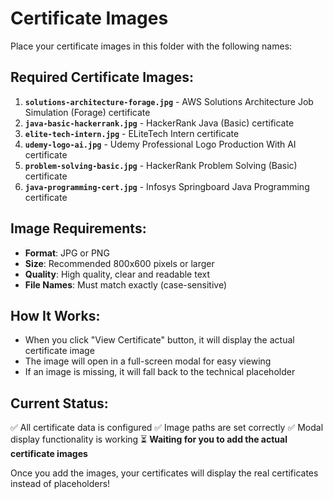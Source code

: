 # Certificate Images

Place your certificate images in this folder with the following names:

## Required Certificate Images:

1. **`solutions-architecture-forage.jpg`** - AWS Solutions Architecture Job Simulation (Forage) certificate
2. **`java-basic-hackerrank.jpg`** - HackerRank Java (Basic) certificate  
3. **`elite-tech-intern.jpg`** - ELiteTech Intern certificate
4. **`udemy-logo-ai.jpg`** - Udemy Professional Logo Production With AI certificate
5. **`problem-solving-basic.jpg`** - HackerRank Problem Solving (Basic) certificate
6. **`java-programming-cert.jpg`** - Infosys Springboard Java Programming certificate

## Image Requirements:
- **Format**: JPG or PNG
- **Size**: Recommended 800x600 pixels or larger
- **Quality**: High quality, clear and readable text
- **File Names**: Must match exactly (case-sensitive)

## How It Works:
- When you click "View Certificate" button, it will display the actual certificate image
- The image will open in a full-screen modal for easy viewing
- If an image is missing, it will fall back to the technical placeholder

## Current Status:
✅ All certificate data is configured
✅ Image paths are set correctly
✅ Modal display functionality is working
⏳ **Waiting for you to add the actual certificate images**

Once you add the images, your certificates will display the real certificates instead of placeholders!

